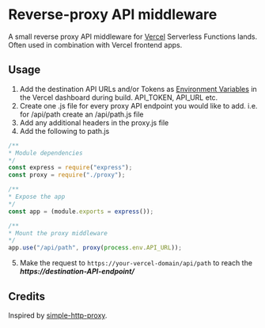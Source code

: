 # Reverse-proxy API middleware

A small reverse proxy API middleware for [Vercel](https://vercel.com/) Serverless Functions lands.
Often used in combination with Vercel frontend apps.

## Usage

1. Add the destination API URLs and/or Tokens as [Environment Variables](https://vercel.com/docs/concepts/projects/environment-variables) in the Vercel dashboard during build. API_TOKEN, API_URL etc.
2. Create one .js file for every proxy API endpoint you would like to add. i.e. for /api/path create an /api/path.js file
3. Add any additional headers in the proxy.js file
4. Add the following to path.js
 ```js
/**
 * Module dependencies
 */
const express = require("express");
const proxy = require("./proxy");

/**
 * Expose the app
 */
const app = (module.exports = express());

/**
 * Mount the proxy middleware
 */
app.use("/api/path", proxy(process.env.API_URL));
   ```

5. Make the request to `https://your-vercel-domain/api/path` to reach the ***https://destination-API-endpoint/***


## Credits

Inspired by [simple-http-proxy](https://github.com/simple-app/simple-http-proxy).

